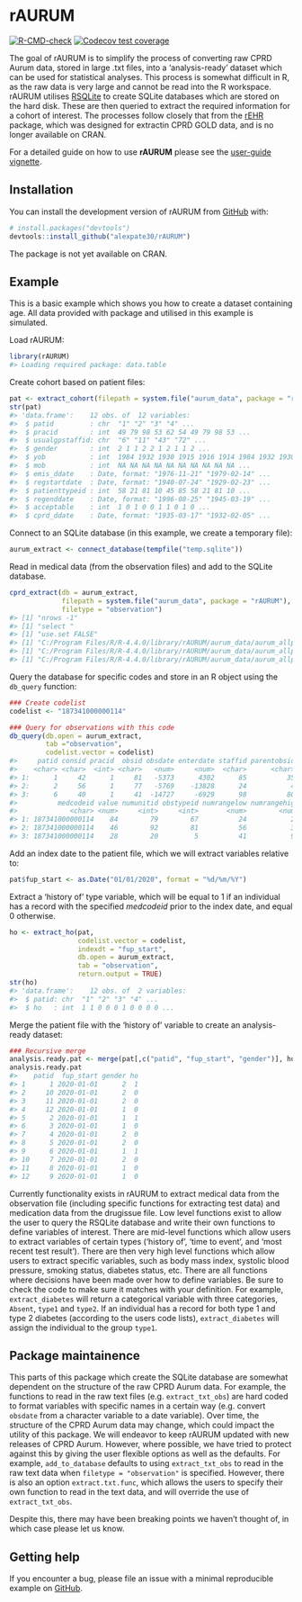 
<!-- README.md is generated from README.Rmd. Please edit that file -->

# rAURUM

<!-- badges: start -->

[![R-CMD-check](https://github.com/alexpate30/rAURUM/actions/workflows/R-CMD-check.yaml/badge.svg)](https://github.com/alexpate30/rAURUM/actions/workflows/R-CMD-check.yaml)
[![Codecov test
coverage](https://codecov.io/gh/alexpate30/rAURUM/branch/main/graph/badge.svg)](https://app.codecov.io/gh/alexpate30/rAURUM?branch=main)
<!-- badges: end -->

The goal of rAURUM is to simplify the process of converting raw CPRD
Aurum data, stored in large .txt files, into a ‘analysis-ready’ dataset
which can be used for statistical analyses. This process is somewhat
difficult in R, as the raw data is very large and cannot be read into
the R workspace. rAURUM utilises
[RSQLite](\url%7Bhttps://CRAN.R-project.org/package=RSQLite%7D) to
create SQLite databases which are stored on the hard disk. These are
then queried to extract the required information for a cohort of
interest. The processes follow closely that from the
[rEHR](https://www.ncbi.nlm.nih.gov/pmc/articles/PMC5323003/) package,
which was designed for extractin CPRD GOLD data, and is no longer
available on CRAN.

For a detailed guide on how to use **rAURUM** please see the [user-guide
vignette](https://alexpate30.github.io/rAURUM/articles/rAURUM.html).

## Installation

You can install the development version of rAURUM from
[GitHub](https://github.com/alexpate30/rAURUM) with:

``` r
# install.packages("devtools")
devtools::install_github("alexpate30/rAURUM")
```

The package is not yet available on CRAN.

## Example

This is a basic example which shows you how to create a dataset
containing age. All data provided with package and utilised in this
example is simulated.

Load rAURUM:

``` r
library(rAURUM)
#> Loading required package: data.table
```

Create cohort based on patient files:

``` r
pat <- extract_cohort(filepath = system.file("aurum_data", package = "rAURUM"))
str(pat)
#> 'data.frame':    12 obs. of  12 variables:
#>  $ patid         : chr  "1" "2" "3" "4" ...
#>  $ pracid        : int  49 79 98 53 62 54 49 79 98 53 ...
#>  $ usualgpstaffid: chr  "6" "11" "43" "72" ...
#>  $ gender        : int  2 1 1 2 2 1 2 1 1 2 ...
#>  $ yob           : int  1984 1932 1930 1915 1916 1914 1984 1932 1930 1915 ...
#>  $ mob           : int  NA NA NA NA NA NA NA NA NA NA ...
#>  $ emis_ddate    : Date, format: "1976-11-21" "1979-02-14" ...
#>  $ regstartdate  : Date, format: "1940-07-24" "1929-02-23" ...
#>  $ patienttypeid : int  58 21 81 10 45 85 58 21 81 10 ...
#>  $ regenddate    : Date, format: "1996-08-25" "1945-03-19" ...
#>  $ acceptable    : int  1 0 1 0 0 1 1 0 1 0 ...
#>  $ cprd_ddate    : Date, format: "1935-03-17" "1932-02-05" ...
```

Connect to an SQLite database (in this example, we create a temporary
file):

``` r
aurum_extract <- connect_database(tempfile("temp.sqlite"))
```

Read in medical data (from the observation files) and add to the SQLite
database.

``` r
cprd_extract(db = aurum_extract, 
             filepath = system.file("aurum_data", package = "rAURUM"), 
             filetype = "observation")
#> [1] "nrows -1"
#> [1] "select "
#> [1] "use.set FALSE"
#> [1] "C:/Program Files/R/R-4.4.0/library/rAURUM/aurum_data/aurum_allpatid_set1_extract_observation_001.txt 2024-06-12 14:37:37.743185"
#> [1] "C:/Program Files/R/R-4.4.0/library/rAURUM/aurum_data/aurum_allpatid_set1_extract_observation_002.txt 2024-06-12 14:37:37.857885"
#> [1] "C:/Program Files/R/R-4.4.0/library/rAURUM/aurum_data/aurum_allpatid_set1_extract_observation_003.txt 2024-06-12 14:37:37.927155"
```

Query the database for specific codes and store in an R object using the
`db_query` function:

``` r
### Create codelist
codelist <- "187341000000114"

### Query for observations with this code
db_query(db.open = aurum_extract,
         tab ="observation",
         codelist.vector = codelist)
#>     patid consid pracid  obsid obsdate enterdate staffid parentobsid
#>    <char> <char>  <int> <char>   <num>     <num>  <char>      <char>
#> 1:      1     42      1     81   -5373      4302      85          35
#> 2:      2     56      1     77   -5769    -13828      24           4
#> 3:      6     40      1     41  -14727     -6929      98          80
#>          medcodeid value numunitid obstypeid numrangelow numrangehigh probobsid
#>             <char> <num>     <int>     <int>       <num>        <num>    <char>
#> 1: 187341000000114    84        79        67          24           22         5
#> 2: 187341000000114    46        92        81          56           30        18
#> 3: 187341000000114    28        20         5          41           97        92
```

Add an index date to the patient file, which we will extract variables
relative to:

``` r
pat$fup_start <- as.Date("01/01/2020", format = "%d/%m/%Y")
```

Extract a ‘history of’ type variable, which will be equal to 1 if an
individual has a record with the specified *medcodeid* prior to the
index date, and equal 0 otherwise.

``` r
ho <- extract_ho(pat, 
                 codelist.vector = codelist, 
                 indexdt = "fup_start", 
                 db.open = aurum_extract, 
                 tab = "observation",
                 return.output = TRUE)
str(ho)
#> 'data.frame':    12 obs. of  2 variables:
#>  $ patid: chr  "1" "2" "3" "4" ...
#>  $ ho   : int  1 1 0 0 0 1 0 0 0 0 ...
```

Merge the patient file with the ‘history of’ variable to create an
analysis-ready dataset:

``` r
### Recursive merge
analysis.ready.pat <- merge(pat[,c("patid", "fup_start", "gender")], ho, by.x = "patid", by.y = "patid", all.x = TRUE) 
analysis.ready.pat
#>    patid  fup_start gender ho
#> 1      1 2020-01-01      2  1
#> 2     10 2020-01-01      2  0
#> 3     11 2020-01-01      2  0
#> 4     12 2020-01-01      1  0
#> 5      2 2020-01-01      1  1
#> 6      3 2020-01-01      1  0
#> 7      4 2020-01-01      2  0
#> 8      5 2020-01-01      2  0
#> 9      6 2020-01-01      1  1
#> 10     7 2020-01-01      2  0
#> 11     8 2020-01-01      1  0
#> 12     9 2020-01-01      1  0
```

Currently functionality exists in rAURUM to extract medical data from
the observation file (including specific functions for extracting test
data) and medication data from the drugissue file. Low level functions
exist to allow the user to query the RSQLite database and write their
own functions to define variables of interest. There are mid-level
functions which allow users to extract variables of certain types
(‘history of’, ‘time to event’, and ‘most recent test result’). There
are then very high level functions which allow users to extract specific
variables, such as body mass index, systolic blood pressure, smoking
status, diabetes status, etc. There are all functions where decisions
have been made over how to define variables. Be sure to check the code
to make sure it matches with your definition. For example,
`extract_diabetes` will return a categorical variable with three
categories, `Absent`, `type1` and `type2`. If an individual has a record
for both type 1 and type 2 diabetes (according to the users code lists),
`extract_diabetes` will assign the individual to the group `type1`.

## Package maintainence

This parts of this package which create the SQLite database are somewhat
dependent on the structure of the raw CPRD Aurum data. For example, the
functions to read in the raw text files (e.g. `extract_txt_obs`) are
hard coded to format variables with specific names in a certain way
(e.g. convert `obsdate` from a character variable to a date variable).
Over time, the structure of the CPRD Aurum data may change, which could
impact the utility of this package. We will endeavor to keep rAURUM
updated with new releases of CPRD Aurum. However, where possible, we
have tried to protect against this by giving the user flexible options
as well as the defaults. For example, `add_to_database` defaults to
using `extract_txt_obs` to read in the raw text data when
`filetype = "observation"` is specified. However, there is also an
option `extract.txt.func`, which allows the users to specify their own
function to read in the text data, and will override the use of
`extract_txt_obs`.

Despite this, there may have been breaking points we haven’t thought of,
in which case please let us know.

## Getting help

If you encounter a bug, please file an issue with a minimal reproducible
example on [GitHub](https://github.com/alexpate30/rAURUM).
